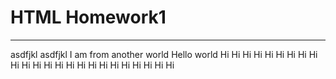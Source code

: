 # HTML Homework1

---

asdfjkl asdfjkl
I am from another world
Hello world
Hi Hi Hi
Hi Hi Hi
Hi Hi Hi
Hi Hi Hi
Hi Hi Hi
Hi Hi Hi
Hi Hi Hi
Hi Hi Hi

